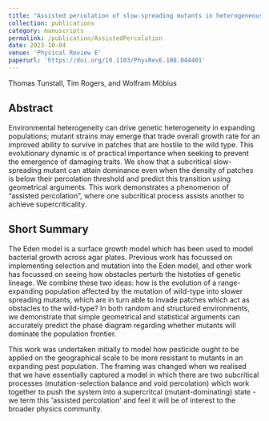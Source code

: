 ```yaml
---
title: "Assisted percolation of slow-spreading mutants in heterogeneous environments"
collection: publications
category: manuscripts
permalink: /publication/AssistedPercolation
date: 2023-10-04
venue: 'Physical Review E'
paperurl: 'https://doi.org/10.1103/PhysRevE.108.044401'
---
```


Thomas Tunstall, Tim Rogers, and Wolfram Möbius

## Abstract
Environmental heterogeneity can drive genetic heterogeneity in expanding populations; mutant strains may emerge that trade overall growth rate for an improved ability to survive in patches that are hostile to the wild type. This evolutionary dynamic is of practical importance when seeking to prevent the emergence of damaging traits. We show that a subcritical slow-spreading mutant can attain dominance even when the density of patches is below their percolation threshold and predict this transition using geometrical arguments. This work demonstrates a phenomenon of “assisted percolation”, where one subcritical process assists another to achieve supercriticality.

## Short Summary
The Eden model is a surface growth model which has been used to model bacterial growth across agar plates. Previous work has focussed on implementing selection and mutation into the Eden model, and other work has focussed on seeing how obstacles perturb the histoties of genetic lineage. We combine these two ideas: how is the evolution of a range-expanding population affected by the mutation of wild-type into slower spreading mutants, which are in turn able to invade patches which act as obstacles to the wild-type? In both random and structured environments, we demonstrate that simple geometrical and statistical arguments can accurately predict the phase diagram regarding whether mutants will dominate the population frontier.

This work was undertaken initially to model how pesticide ought to be applied on the geographical scale to be more resistant to mutants in an expanding pest population. The framing was changed when we realised that we have essentially captured a model in which there are two subcritical processes (mutation-selection balance and void percolation) which work together to push the system into a supercritcal (mutant-dominating) state - we term this 'assisted percolation' and feel it will be of interest to the broader physics community.
